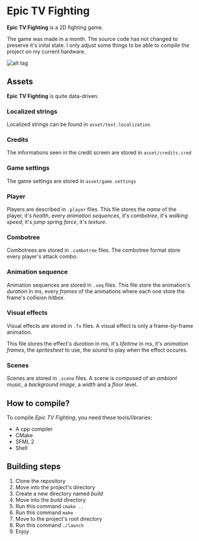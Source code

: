 # Epic TV Fighting

__Epic TV Fighting__ is a 2D fighting game.

The game was made in a month. The source code has not changed to preserve it's inital state. I only adjust some things to be able to compile the project on
my current hardware.

![alt tag](http://i.imgur.com/LczLJqp.gif)

## Assets
__Epic TV Fighting__ is quite data-driven. 

### Localized strings
Localized strings can be found in `asset/text.localization`

### Credits
The informations seen in the credit screen are stored in `asset/credits.cred`

### Game settings
The game settings are stored in `asset/game.settings`

### Player 
Players are described in `.player` files.
This file stores the _name_ of the player, it's _health_, every _animation sequences_, it's _combotree_, it's _walking speed_, it's _jump spring force_, it's _texture_.

### Combotree
Combotrees are stored in `.combotree` files.
The combotree format store every player's attack combo. 

### Animation sequence
Animation sequences are stored in `.seq` files.
This file store the animation's _duration_ in ms, every _frames_ of the animations where each one store the frame's collision _hitbox_.

### Visual effects
Visual effects are stored in `.fx` files.
A visual effect is only a frame-by-frame animation.

This file stores the effect's _duration_ in ms, it's _lifetime_ in ms, it's _animation frames_, the _spritesheet_ to use, the _sound_ to play when the effect occures.

### Scenes
Scenes are stored in `.scene` files.
A scene is composed of an _ambiant music_, a _background image_, a _width_ and a _floor_ level.

## How to compile?
To compile _Epic TV Fighting_, you need these tools/libraries:
- A cpp compiler
- CMake
- SFML 2
- Shell

## Building steps
1. Clone the repository
2. Move into the project's directory
3. Create a new directory named _build_
4. Move into the _build_ directory
5. Run this command `cmake ..`
6. Run this command `make`
7. Move to the project's root directory
8. Run this command `./launch`
9. Enjoy
